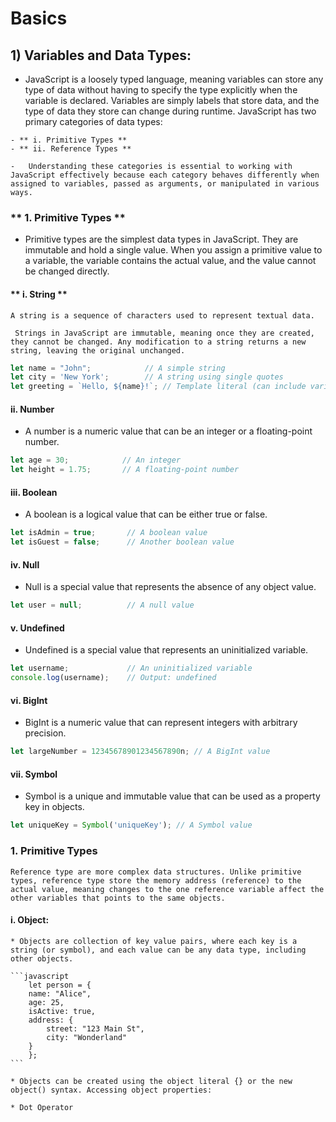 # Basics

## 1) Variables and Data Types:

   -    JavaScript is a loosely typed language, meaning variables can store any type of data without having to specify the type explicitly when the variable is declared. Variables are simply labels that store data, and the type of data they store can change during runtime. JavaScript has two primary categories of data types:

    - ** i. Primitive Types **
    - ** ii. Reference Types **

    -   Understanding these categories is essential to working with JavaScript effectively because each category behaves differently when assigned to variables, passed as arguments, or manipulated in various ways.

### ** 1. Primitive Types **

-  Primitive types are the simplest data types in JavaScript. They are immutable and hold a single value. When you assign a primitive value to a variable, the variable contains the actual value, and the value cannot be changed directly.

#### ** i. String **

    A string is a sequence of characters used to represent textual data.

     Strings in JavaScript are immutable, meaning once they are created, they cannot be changed. Any modification to a string returns a new string, leaving the original unchanged.

```javascript
let name = "John";            // A simple string
let city = 'New York';        // A string using single quotes
let greeting = `Hello, ${name}!`; // Template literal (can include variables)
```

#### **ii. Number**

* A number is a numeric value that can be an integer or a floating-point number.

```javascript
let age = 30;            // An integer
let height = 1.75;       // A floating-point number
```

#### **iii. Boolean**

* A boolean is a logical value that can be either true or false.

```javascript
let isAdmin = true;       // A boolean value
let isGuest = false;      // Another boolean value
```

#### iv. Null

* Null is a special value that represents the absence of any object value.

```javascript
let user = null;          // A null value
```

#### **v. Undefined**

* Undefined is a special value that represents an uninitialized variable.

```javascript
let username;             // An uninitialized variable
console.log(username);    // Output: undefined
```

#### **vi. BigInt**

* BigInt is a numeric value that can represent integers with arbitrary precision.

```javascript
let largeNumber = 12345678901234567890n; // A BigInt value
```

#### **vii. Symbol**

* Symbol is a unique and immutable value that can be used as a property key in objects.

```javascript
let uniqueKey = Symbol('uniqueKey'); // A Symbol value
```


### **1. Primitive Types**

    Reference type are more complex data structures. Unlike primitive types, reference type store the memory address (reference) to the actual value, meaning changes to the one reference variable affect the other variables that points to the same objects.

#### **i. Object:**

    * Objects are collection of key value pairs, where each key is a string (or symbol), and each value can be any data type, including other objects.

    ```javascript
        let person = {
        name: "Alice",
        age: 25,
        isActive: true,
        address: {
            street: "123 Main St",
            city: "Wonderland"
        }
        };
    ```

    * Objects can be created using the object literal {} or the new object() syntax. Accessing object properties:

    * Dot Operator
